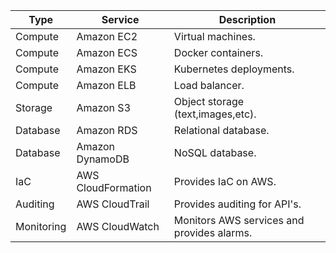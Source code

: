 | Type       | Service            | Description                                |
| ---------- | ------------------ | ------------------------------------------ |
| Compute    | Amazon EC2         | Virtual machines.                          |
| Compute    | Amazon ECS         | Docker containers.                         |
| Compute    | Amazon EKS         | Kubernetes deployments.                    |
| Compute    | Amazon ELB         | Load balancer.                             |
| Storage    | Amazon S3          | Object storage (text,images,etc).          |
| Database   | Amazon RDS         | Relational database.                       |
| Database   | Amazon DynamoDB    | NoSQL database.                            |
| IaC        | AWS CloudFormation | Provides IaC on AWS.                       |
| Auditing   | AWS CloudTrail     | Provides auditing for API's.               |
| Monitoring | AWS CloudWatch     | Monitors AWS services and provides alarms. |
